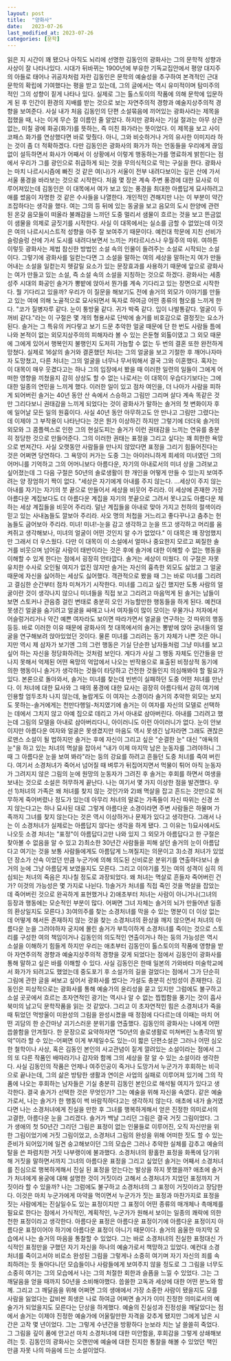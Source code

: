 ```yaml
---
layout: post
title:  "양화사"
date:   2023-07-26
last_modified_at: 2023-07-26
categories: [문학]
---
```


읽은 지 시간이 꽤 됐으나 아직도 뇌리에 선명한 김동인의 광화사는 그의 문학적 성향과 사상이 잘 나타나있다. 시대가 뒤바뀌는 1900년에 부유한 기독교집안에서 평양 대지주의 아들로 태어나 귀공자처럼 자란 김동인은 문학의 예술성을 추구하여 본격적인 근대 문학의 확립에 기여했다는 평을 받고 있는데, 그의 글에서는 역시 유미적이며 탐미주의적인 그의 성향이 짙게 나타나 있다. 실제로 그는 톨스토이의 작품에 의해 문학에 입문하게 된 후 인간이 환경의 지배를 받는 것으로 보는 자연주의적 경향과 예술지상주의적 경향을 보여준다. 사실 내가 처음 김동인의 단편 소설묶음에 끼어있는 광화사라는 제목을 접했을 때, 나는 이게 무슨 절 이름인 줄 알았다. 하지만 광화사는 기실 절과는 아무 상관없는, 미칠 광에 화공(화가)를 뜻하는, 즉 미친 화가라는 뜻이었다. 이 제목을 보고 사이코패스 화가를 연상했다면 바로 맞췄다. 아니, 그와 비슷하거나 거의 유사한 이미지라 하는 것이 좀 더 적확하겠다. 다만 김동인은 광화사의 화가가 하는 언동들을 우리에게 끊임없이 설득하면서 화사가 어째서 이 상황에서 이렇게 행동하는가를 명료하게 밝힌다는 점에서 우리가 그를 광인으로 취급하게 되는 것을 무의식적으로 막는 구실을 한다. 광화사는 마치 나르시시즘에 빠진 것 같은 여(나)가 서울이 전부 내려다보이는 깊은 산에 가서 서울 풍경을 바라보는 것으로 시작한다. 처음 몇 장은 계속 주변 풍경에 대한 묘사로 이루어져있는데 김동인은 이 대목에서 여가 보고 있는 풍경을 최대한 아름답게 묘사하려고 애를 썼음이 자명한 것 같은 수사들을 나열한다. 개인적인 견해지만 나는 이 부분이 약간 조잡하다는 생각을 했다. 여는 그의 등 뒤에 있는 동굴을 보고 음모의 도시 한양에 관련된 온갖 음모들이 떠올라 불쾌감을 느끼던 도중 멀리서 샘물이 흐르는 것을 보고 뜬금없이 샘물을 의제로 글짓기를 시작한다. 사실 이 대목에서는 실소를 금할 수 없었는데 이것은 여의 나르시시스트적 성향을 아주 잘 보여주기 때문이다. 예컨대 학문에 지친 선비가 슬렁슬렁 산에 가서 도시를 내려다보면서 느끼는 카타르시스나 우월주의 따위. 여하튼 이렇듯 광화사는 제법 참신한 방법인 소설 속의 인물이 들려주는 소설로 시작되는 소설이다. 그렇기에 광화사를 일컫는다면 그 소설을 말하는 여의 세상을 말하는지 여가 만들어내는 소설을 일컫는지 헷갈릴 요소가 있는 문장효과를 사용하기 때문에 앞으로 광화사는 여가 만들고 있는 소설, 즉 소설 속의 소설을 지칭하는 것으로 하겠다. 광화사는 세종 성주 시대의 화공인 솔거가 뽕밭에 앉아서 뭔가를 계속 기다리고 있는 장면으로 시작한다. 뭘 기다리고 있을까? 우리가 이 질문을 해보기도 전에 솔거의 외모가 이야기를 만들고 있는 여에 의해 노골적으로 묘사되면서 독자로 하여금 어떤 종류의 혐오를 느끼게 한다. "코가 질병자루 같다. 눈이 퉁방울 같다. 귀가 박죽 같다. 입이 나발통같다. 얼굴이 두꺼비 같다."라는 이 구절은 몇 개의 형용사로 단박에 솔거를 비호감으로 결정짓는 요소가 된다. 솔거는 그 특유의 커다랗고 보기 드문 추악한 얼굴 때문에 단 한 번도 사람들 틈에 나와 본적이 없는 외모지상주의의 피해자라 볼 수 있는 은둔형 외톨이였고 그 외모 때문에 그에게 있어서 행복인지 불행인지 도저히 가늠할 수 없는 두 번의 결혼 또한 완전하게 망쳤다. 실제로 16살의 솔거와 결혼했던 처녀는 그의 얼굴을 보고 기절한 후 깨어나자마자 도망쳤고, 다른 처녀는 그의 얼굴을 너무나 무서워해서 결국 그와 이혼했다. 혹자는 이 대목이 매우 웃겼다고는 하나 그의 입장에서 봤을 때 이러한 일련의 일들이 그에게 어떠한 영향을 끼쳤을지 감히 상상도 할 수 없는 나로서는 이 대목이 우습다기보다는 그에 대한 일종의 연민을 느끼게 했다. 이러한 일이 있고 점차 여인을, 더 나아가 사람을 피하게 되어버린 솔거는 40년 동안 산 속에서 스승하고 그림만 그리며 살다 계속 똑같은 것만 그리다보니 권태감을 느끼게 되었다는 것이 광화사가 말하는 솔거의 첫 변화이자 후에 일어날 모든 일의 원흉이다. 사실 40년 동안 아무하고도 안 만나고 그림만 그렸다는데 이제야 그 부작용이 나타난다는 것은 뭔가 이상하긴 하지만 그렇기에 더더욱 솔거의 외모와 그 콤플렉스로 인한 그의 현실도피는 솔거가 이런 권태감을 느끼는 연유를 충분히 정당한 것으로 만들어준다. 그의 이러한 권태는 표정을 그리고 싶다는 꽤 희한한 욕망으로 번져간다. 사실 오랫동안 사람들을 만나지 않았다면 표정을 그리기 힘들어진다는 것은 어쩌면 당연하다. 그 욕망이 커가는 도중 그는 아이러니하게 희세의 미녀였던 그의 어머니를 기억하고 그의 어머니보다 아름다운, 자기의 아내로서의 미녀 상을 그려보고 싶어졌는데 그 다음 구절은 50년의 솔로생활이 한 개인을 어떻게 만들 수 있는지 보여주려는 양 장엄하기 짝이 없다. "세상은 자기에게 아내를 주지 않는다. ...세상이 주지 않는 아내를 자기는 자기의 붓 끝으로 만들어서 세상을 비웃어 주리라. 이 세상에 존재한 가장 아름다운 계집보다도 더 아름다운 계집을 자기의 붓끝으로 그려서 못나고도 아름다운 체하는 세상 계집들을 비웃어 주리라. 덜난 계집들을 아내로 맞아 가지고 천하의 절색이라 믿고 있는 사내놈들도 깔보아 주리라. 사오 명의 처첩을 거느리고 좋다꾸나고 춤추는 헌놈들도 굽어보아 주리라. 미녀! 미녀!-눈을 감고 생각하고 눈을 뜨고 생각하고 머리를 움켜쥐고 생각해보나, 미녀의 얼굴이 어떤 것인지 알 수가 없었다." 이 대목은 꽤 장엄했지만 그래서 더 우스웠다. 다만 이 대목이 이 소설에서 얼마나 중요한지 모르고 찌질한 솔거를 비웃으며 넘어갈 사람이 태반이라는 것은 후에 솔거에 대한 이해할 수 없는 행동을 이해할 수 있게 한다는 점에서 굉장히 안타깝다. 솔거는 세상이 미웠다. 이 구절은 자못 유치한 수사로 오인될 여지가 없진 않지만 솔거는 자신의 흉측한 외모도 싫었고 그 얼굴 때문에 자신을 싫어하는 세상도 싫어했다. 객관적으로 봤을 때 그는 바로 미녀를 그리려고 결심한 순간부터 점차 미쳐가기 시작한다. 미녀를 그리고 싶긴 했지만 도통 사람의 얼굴이란 것이 생각나지 않으니 미녀들을 직접 보고 그리려고 마음먹게 된 솔거는 남들이 보면 스토커나 관음증 걸린 변태로 충분히 오인 가능할만한 행동들을 하게 된다. 예컨대 못생긴 얼굴을 숨기려고 얼굴을 싸매고 나서 여자들이 많이 모이는 우물가나 저자에서 어슬렁거리거나 약간 예쁜 여자라도 보이면 따라가면서 얼굴을 연구하는 것 따위의 행동 등등. 바로 이러한 이유 때문에 광화사의 첫 대목에서의 솔거는 뽕밭에 앉아 궁녀들의 얼굴을 연구해보려 앉아있었던 것이다. 물론 미녀를 그리려는 동기 자체가 나쁜 것은 아니지만 역시 제 삼자가 보기엔 그의 그런 행동은 기실 단순한 남자들처럼 그냥 미녀를 보고 싶어 하는 자신을 정당화하려는 것처럼 보인다. 게다가 사실 그 행동 자체도 인간들을 만나지 못해서 억제된 어떤 욕망의 억압에서 나오는 반작용으로 표출된 비정상적 동기에 의한 행동이니 솔거가 생각하는 것들이 타당하고 건전한 것들인지 의심해봐야 할 필요가 있다. 본론으로 돌아와서, 솔거는 미녀를 찾는데 빈번이 실패하던 도중 어떤 처녀를 만난다. 이 처녀에 대한 묘사와 그 때의 풍경에 대한 묘사는 굉장히 아름다워서 감히 여기에 인용할 엄두조차 나지 않는데, 놀랍게도 이 여자는 소경이라 솔거의 추악한 외모는 보지도 못하는-솔거에게는 천만다행일-처지였기에 솔거는 이 여자를 자신의 모델로 선택하는 데에서 그치지 않고 아예 집으로 데리고 가서 아내로 삼아버린다. 아내를 그리려고 했는데 그림의 모델을 아내로 삼아버리다니, 아이러니도 이런 아이러니가 없다. 눈이 안보이지만 아름다운 여자와 얼굴은 못생겼지만 마음도 역시 못생긴 남자라면 그래도 괜찮은 로맨스 소설이 될 법하지만 솔거는 후에 자신이 그리고 싶은 "순결한 눈" 대신 "애욕의 눈"을 하고 있는 처녀의 멱살을 잡아서 "내가 이제 마지막 남은 눈동자를 그려야하니 그 때 그 아름다운 눈을 보여 봐라"라는 둥의 강요를 하려고 흔들던 도중 처녀를 죽여 버린다. 여기서 소경처녀가 죽어서 넘어질 때 벼루가 뒤집어지면서 먹물이 튀어 아직 눈동자가 그려지지 않은 그림의 눈에 원망의 눈동자가 그려진 후 솔거는 후회를 하면서 여생을 보내는 것으로 소설은 허무하게 끝난다. 나는 여기서 몇 가지 이상한 점을 발견했다. 우선 1)처녀의 가족은 왜 처녀를 찾지 않는 것인가와 2)왜 멱살을 잡고 흔드는 것만으로 허무하게 죽어버렸나 정도가 있는데 아무리 처녀의 말로는 가족들이 자신 따위는 신경 쓰지 않는다고는 하나 묘사된 대로 그렇게 아름다운 소경이라면 주변 사람들은 하물며 가족까지 그녀를 찾지 않는다는 것은 역시 이상하거나 문제가 있다고 생각한다. 그래서 나는 이 소경처녀가 실제로는 아름답지 않다는 생각을 하게 됐다. 그 이유는 1)묘사에서도 나오듯 소경 처녀는 "표정"이 아름답다고만 나와 있지 그 외모가 아름답다고 한 구절은 찾아볼 수 없음을 알 수 있고 2)최소한 30년간 사람들을 피해 살던 솔거의 눈이 아름답다고 여기는 것을 보통 사람들에게도 아름답게 느껴질지는 의문이고 3)소경 처녀가 있었던 장소가 산속 이었던 만큼 누군가에 의해 의도된 신비로운 분위기를 연출하다보니 솔거의 눈에 그냥 아름답게 보였을지도 모른다. 그리고 이야기를 짓는 여의 성격이 심히 의심되는 처녀의 죽음은 지나칠 정도로 과장되었다. 왜 처녀는 멱살로 흔들자 죽어버린 건가? 이것의 가능성은 몇 가지로 나뉜다. 1)솔거가 처녀를 직접 죽인 것을 멱살을 잡았는데 죽어버린 것으로 완곡하게 표현했거나 2)애초부터 처녀는 사람이 아니거나(그녀의 등장과 행동에는 모순적인 부분이 많다. 어쩌면 그녀 자체는 솔거의 뇌가 만들어낸 일종의 환상일지도 모른다.) 3)여의주를 찾는 소경처녀를 막을 수 있는 명분이 더 이상 없는데 어떻게 해서든 존재하지 않는 것을 찾는 소경처녀의 환상을 깨지 않으면서 처녀의 아름다운 눈을 그려야하자 궁지에 몰린 솔거가 부득이하게 소경처녀를 죽이는 것으로 스토리를 구성한 여의 책임이거나 김동인의 의도적인 연출이거나 하는 둥의 가능성은 역시 소설을 이해하기 힘들게 하지만 우리는 애초부터 김동인이 톨스토이의 작품에 영향을 받아 자연주의적 경향과 예술지상주의적 경향을 갖게 되었다는 점에서 김동인이 광화사를 통해 말하고 싶은 바를 이해할 수 있다. 사실 김동인은 한때 일본의 가와바타 미술학교에서 화가가 되려고도 했었는데 중도포기 후 소설가의 길을 걸었다는 점에서 그가 단순히 그림에 관한 글을 써보고 싶어서 광화사를 썼다는 가설도 충분히 신빙성이 존재한다. 김동인은 피상적으로는 광화사를 통해 예술가의 윤리성을 묻고 있지만 그럼에도 불구하고 소설 곳곳에서 흐르는 초자연적인 광기는 역시나 알 수 없는 찝찝함을 풍기는 것이 흡사 북미의 남고딕 문학작품을 읽는 것 같았다. 그리고 이 초자연적인 힘은 소경처녀가 죽을 때 튀었던 먹방울이 미완성의 그림을 완성시켰을 때 정점에 다다르는데 이때는 마치 어떤 괴담의 한 순간마냥 괴기스러운 분위기를 연출했다. 김동인의 광화사는 나에게 어떤 씁쓸함을 안겨줬다. 한 문장으로 요약하자면 “50년의 솔로생활로 미쳐버린 노총각의 발악”이라 할 수 있는-어쩌면 이게 부제일수도 있는-이 짧은 단편소설은 그러나 어떤 심오한 철학이나 사상, 혹은 김동인 본인의 사고관념이 짙게 깔려있는 소설이라는 점에서 그의 또 다른 작품인 배따라기나 감자와 함께 그의 세상을 잘 알 수 있는 소설이라 생각한다. 사실 김동인의 작품은 언제나 여주인공이 죽거나 도망가서 누군가가 후회하는 비극으로 끝나는데, 그의 삶은 방탕한 생활과 연이은 사업의 실패로 이루어져 있기에 그의 작품에 나오는 후회하는 남자들은 기실 충분히 김동인 본인으로 해석될 여지가 있다고 생각한다. 결국 솔거가 선택한 것은 무엇인가? 그는 예술을 위해 자신을 속였다. 같은 예술가로서, 나는 솔거가 한 행동이 썩 바람직하다고는 생각하지 않는다. 애초에 내가 솔거였다면 나는 소경처녀에게 진실을 만한 후 그녀를 행복하게해서 얻은 진정한 의미로서의 고결한, 아름다운 눈을 그리겠다. 솔거가 백날 그리던 그림은 결국 거짓 그림이었다. 그가 생애의 첫 50년간 그리던 그림은 표정이 없는 인물들로 이루어진, 오직 자신만을 위한 그림이었기에 거짓 그림이었고, 소경처녀 그림의 완성을 위해 어떠한 짓도 할 수 있는 준비가 되어있기에 일견 숭고해보이던 그의 모습은 그러나 추악한 실체를 감추고 예술의 탈을 쓴 파렴치한 거짓 나부랭이에 불과했다. 소경처녀의 황홀한 표정을 화폭에 담기위해 거짓을 말하면서까지 그녀의 아름다운 표정을 그리고 싶었던 솔거는 어째서 소경처녀를 진심으로 행복하게해서 진실 된 표정을 얻는다는 발상을 하지 못했을까? 애초에 솔거가 처녀에게 용궁에 대해 설명한 것이 거짓이라 고해서 소경처녀가 지었던 표정까지 거짓이라 할 수 있을까? 나는 그럼에도 불구하고 소경처녀의 그 표정이 거짓이라고 장담한다. 이것은 마치 누군가에게 마약을 먹이면서 누군가가 짓는 표정과 마찬가지로 표정을 짓는 사람에게는 진실일수도 있는 표정이지만 그 표정이 어떤 종류의 매개체나 촉매제를 필요로 한다는 점에서 가식적인, 계획적인, 누군가가 원해서 보이는 일종의 쾌락에 의한 천한 표정이라고 생각한다. 아름다운 표정은 아름다운 표정이기에 아름다운 표정이지 아름다운 표정이어야 하기에 아름다운 표정이 아니기 때문이다. 솔거의 음울한 마지막 모습에서 나는 솔거의 마음을 통찰할 수 있었다. 그는 바로 소경처녀의 진실한 표정대신 가식적인 표정만을 구했던 자기 자신을 하나의 예술가로서 책망하고 있었다. 예컨대 소경처녀를 죽이고서야 비로소 완성된 그림을 그렇게나 소중히 여기며 자기 자신의 죄를 속죄하려는 듯 돌아다니던 모습들이나 사람들에게 보여주지 않을 정도로 그 그림을 너무도 소중히 여기는 그의 모습에서 나는 그의 처절한 회한과 슬픔을 느낄 수 있었다. 그는 그 깨달음을 얻을 때까지 50년을 소비해야했다. 씁쓸한 고독과 세상에 대한 어떤 분노와 함께. 그리고 그 깨달음을 위해 어쩌면 그의 생애에서 가장 소중한 사람이 됐을지도 모를 사람을 잃었다는 값비싼 희생은 나로 하여금 어쩌면 솔거가 이미 진정한 의미로서의 예술가가 되었을지도 모른다는 단상을 하게했다. 예술의 진실성과 진정성을 깨달았다는 점에서 솔거는 이제야 진정한 예술가에 어울릴만한 자격을 갖추게 됐지만 그에게 남은 시간은 고작 몇 년이었다. 그는 그렇게 수년간을 방황하다 눈보라 치는 날 쓸쓸히 죽었다. 그 그림을 깊이 품에 안고선 마치 소경처녀에 대한 미안함을, 후회감을 그렇게 상쇄해보려는 듯. 김동인의 광화사는 오랜만에 예술에 대한 진지한 통찰을 해볼 수 있었던 책인 만큼 자못 나의 마음에 드는 소설이었다.
